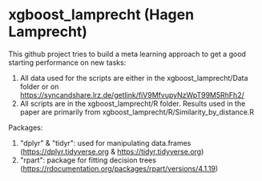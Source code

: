 # xgboost_lamprecht (Hagen Lamprecht)
This github project tries to build a meta learning approach to get a good starting performance on new tasks:

1. All data used for the scripts are either in the xgboost_lamprecht/Data folder or on https://syncandshare.lrz.de/getlink/fiV9MfvupyNzWpT99M5RhFh2/ 
2. All scripts are in the xgboost_lamprecht/R folder. Results used in the paper are primarily from xgboost_lamprecht/R/Similarity_by_distance.R

Packages:
1. "dplyr" & "tidyr": used for manipulating data.frames (https://dplyr.tidyverse.org & https://tidyr.tidyverse.org)
2. "rpart": package for fitting decision trees (https://rdocumentation.org/packages/rpart/versions/4.1.19)
